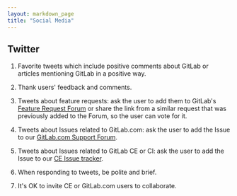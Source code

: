 ```yaml
---
layout: markdown_page
title: "Social Media"
---
```

## Twitter

1. Favorite tweets which include positive comments about GitLab or articles
mentioning GitLab in a positive way.

1. Thank users' feedback and comments.

1. Tweets about feature requests: ask the user to add them to GitLab's
[Feature Request Forum](http://feedback.gitlab.com/forums/176466-general)
or share the link from a similar request that was previously added to the
Forum, so the user can vote for it.

1. Tweets about Issues related to GitLab.com: ask the user to add the Issue to
our [GitLab.com Support
Forum](https://gitlab.com/gitlab-com/support-forum/issues).

1. Tweets about Issues related to GitLab CE or CI: ask the user to add the
Issue to our [CE Issue
tracker](https://gitlab.com/gitlab-org/gitlab-ce/issues).  

1. When responding to tweets, be polite and brief.

1. It's OK to invite CE or GitLab.com users to collaborate.
